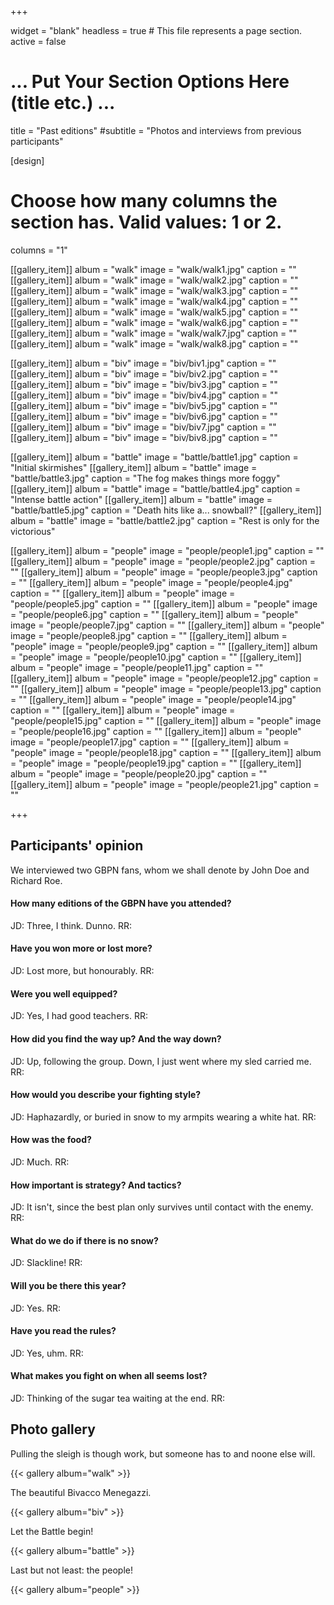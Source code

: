 +++

widget = "blank"
headless = true  # This file represents a page section.
active = false

# ... Put Your Section Options Here (title etc.) ...
title = "Past editions"
#subtitle = "Photos and interviews from previous participants"

[design]
  # Choose how many columns the section has. Valid values: 1 or 2.
  columns = "1"

[[gallery_item]]
  album = "walk"
  image = "walk/walk1.jpg"
  caption = ""
[[gallery_item]]
  album = "walk"
  image = "walk/walk2.jpg"
  caption = ""
[[gallery_item]]
  album = "walk"
  image = "walk/walk3.jpg"
  caption = ""
[[gallery_item]]
  album = "walk"
  image = "walk/walk4.jpg"
  caption = ""
[[gallery_item]]
  album = "walk"
  image = "walk/walk5.jpg"
  caption = ""
[[gallery_item]]
  album = "walk"
  image = "walk/walk6.jpg"
  caption = ""
[[gallery_item]]
  album = "walk"
  image = "walk/walk7.jpg"
  caption = ""
[[gallery_item]]
  album = "walk"
  image = "walk/walk8.jpg"
  caption = ""

[[gallery_item]]
  album = "biv"
  image = "biv/biv1.jpg"
  caption = ""
[[gallery_item]]
  album = "biv"
  image = "biv/biv2.jpg"
  caption = ""
[[gallery_item]]
  album = "biv"
  image = "biv/biv3.jpg"
  caption = ""
[[gallery_item]]
  album = "biv"
  image = "biv/biv4.jpg"
  caption = ""
[[gallery_item]]
  album = "biv"
  image = "biv/biv5.jpg"
  caption = ""
[[gallery_item]]
  album = "biv"
  image = "biv/biv6.jpg"
  caption = ""
[[gallery_item]]
  album = "biv"
  image = "biv/biv7.jpg"
  caption = ""
[[gallery_item]]
  album = "biv"
  image = "biv/biv8.jpg"
  caption = ""
  
[[gallery_item]]
  album = "battle"
  image = "battle/battle1.jpg"
  caption = "Initial skirmishes"
[[gallery_item]]
  album = "battle"
  image = "battle/battle3.jpg"
  caption = "The fog makes things more foggy"
[[gallery_item]]
  album = "battle"
  image = "battle/battle4.jpg"
  caption = "Intense battle action"
[[gallery_item]]
  album = "battle"
  image = "battle/battle5.jpg"
  caption = "Death hits like a... snowball?"
[[gallery_item]]
  album = "battle"
  image = "battle/battle2.jpg"
  caption = "Rest is only for the victorious"
  
[[gallery_item]]
  album = "people"
  image = "people/people1.jpg"
  caption = ""
[[gallery_item]]
  album = "people"
  image = "people/people2.jpg"
  caption = ""
[[gallery_item]]
  album = "people"
  image = "people/people3.jpg"
  caption = ""
[[gallery_item]]
  album = "people"
  image = "people/people4.jpg"
  caption = ""
[[gallery_item]]
  album = "people"
  image = "people/people5.jpg"
  caption = ""
[[gallery_item]]
  album = "people"
  image = "people/people6.jpg"
  caption = ""
[[gallery_item]]
  album = "people"
  image = "people/people7.jpg"
  caption = ""
[[gallery_item]]
  album = "people"
  image = "people/people8.jpg"
  caption = ""
[[gallery_item]]
  album = "people"
  image = "people/people9.jpg"
  caption = ""
[[gallery_item]]
  album = "people"
  image = "people/people10.jpg"
  caption = ""
[[gallery_item]]
  album = "people"
  image = "people/people11.jpg"
  caption = ""
[[gallery_item]]
  album = "people"
  image = "people/people12.jpg"
  caption = ""
[[gallery_item]]
  album = "people"
  image = "people/people13.jpg"
  caption = ""
[[gallery_item]]
  album = "people"
  image = "people/people14.jpg"
  caption = ""
[[gallery_item]]
  album = "people"
  image = "people/people15.jpg"
  caption = ""
[[gallery_item]]
  album = "people"
  image = "people/people16.jpg"
  caption = ""
[[gallery_item]]
  album = "people"
  image = "people/people17.jpg"
  caption = ""
[[gallery_item]]
  album = "people"
  image = "people/people18.jpg"
  caption = ""
[[gallery_item]]
  album = "people"
  image = "people/people19.jpg"
  caption = ""
[[gallery_item]]
  album = "people"
  image = "people/people20.jpg"
  caption = ""
[[gallery_item]]
  album = "people"
  image = "people/people21.jpg"
  caption = ""
  
+++

## Participants' opinion

We interviewed two GBPN fans, whom we shall denote by John Doe and Richard Roe. 

#### How many editions of the GBPN have you attended?
JD: Three, I think. Dunno. RR: 

#### Have you won more or lost more?
JD: Lost more, but honourably. RR: 

#### Were you well equipped?
JD: Yes, I had good teachers. RR: 

#### How did you find the way up? And the way down?
JD: Up, following the group. Down, I just went where my sled carried me. RR: 

#### How would you describe your fighting style?
JD: Haphazardly, or buried in snow to my armpits wearing a white hat. RR: 

#### How was the food?
JD: Much. RR: 

#### How important is strategy? And tactics?
JD: It isn't, since the best plan only survives until contact with the enemy. RR: 

#### What do we do if there is no snow?
JD: Slackline! RR: 

#### Will you be there this year?
JD: Yes. RR: 

#### Have you read the rules?
JD: Yes, uhm. RR: 

#### What makes you fight on when all seems lost?
JD: Thinking of the sugar tea waiting at the end. RR:


## Photo gallery

Pulling the sleigh is though work, but someone has to and noone else will.

{{< gallery album="walk" >}}

The beautiful Bivacco Menegazzi.

{{< gallery album="biv" >}}

Let the Battle begin!

{{< gallery album="battle" >}}

Last but not least: the people!

{{< gallery album="people" >}}
